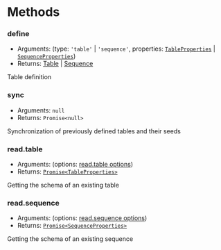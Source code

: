 # Methods 

### define

* Arguments: (type: `'table'` | `'sequence'`, properties: [`TableProperties`](table.md#properties) | [`SequenceProperties`](sequence.md#properties))
* Returns: [Table](table.md) | [Sequence](sequence.md) 

Table definition

### sync

* Arguments: `null`
* Returns: `Promise<null>`

Synchronization of previously defined tables and their seeds

### read.table

* Arguments: (options: [read.table options](read-table.md))
* Returns: [`Promise<TableProperties>`](table.md#properties)

Getting the schema of an existing table

### read.sequence

* Arguments: (options: [read.sequence options](read-sequence.md))
* Returns: [`Promise<SequenceProperties>`](sequence.md#properties)

Getting the schema of an existing sequence
